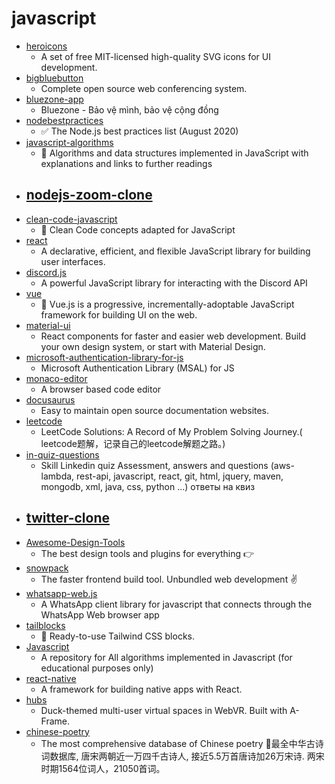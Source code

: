 # javascript
- [heroicons](https://github.com/tailwindlabs/heroicons)
  - A set of free MIT-licensed high-quality SVG icons for UI development.
- [bigbluebutton](https://github.com/bigbluebutton/bigbluebutton)
  - Complete open source web conferencing system.
- [bluezone-app](https://github.com/BluezoneGlobal/bluezone-app)
  - Bluezone - Bảo vệ mình, bảo vệ cộng đồng
- [nodebestpractices](https://github.com/goldbergyoni/nodebestpractices)
  - ✅ The Node.js best practices list (August 2020)
- [javascript-algorithms](https://github.com/trekhleb/javascript-algorithms)
  - 📝 Algorithms and data structures implemented in JavaScript with explanations and links to further readings
- [nodejs-zoom-clone](https://github.com/CleverProgrammers/nodejs-zoom-clone)
  - 
- [clean-code-javascript](https://github.com/ryanmcdermott/clean-code-javascript)
  - 🛁 Clean Code concepts adapted for JavaScript
- [react](https://github.com/facebook/react)
  - A declarative, efficient, and flexible JavaScript library for building user interfaces.
- [discord.js](https://github.com/discordjs/discord.js)
  - A powerful JavaScript library for interacting with the Discord API
- [vue](https://github.com/vuejs/vue)
  - 🖖 Vue.js is a progressive, incrementally-adoptable JavaScript framework for building UI on the web.
- [material-ui](https://github.com/mui-org/material-ui)
  - React components for faster and easier web development. Build your own design system, or start with Material Design.
- [microsoft-authentication-library-for-js](https://github.com/AzureAD/microsoft-authentication-library-for-js)
  - Microsoft Authentication Library (MSAL) for JS
- [monaco-editor](https://github.com/microsoft/monaco-editor)
  - A browser based code editor
- [docusaurus](https://github.com/facebook/docusaurus)
  - Easy to maintain open source documentation websites.
- [leetcode](https://github.com/azl397985856/leetcode)
  - LeetCode Solutions: A Record of My Problem Solving Journey.( leetcode题解，记录自己的leetcode解题之路。)
- [in-quiz-questions](https://github.com/Ebazhanov/in-quiz-questions)
  - Skill Linkedin quiz Assessment, answers and questions (aws-lambda, rest-api, javascript, react, git, html, jquery, maven, mongodb, xml, java, css, python ...) ответы на квиз
- [twitter-clone](https://github.com/CleverProgrammers/twitter-clone)
  - 
- [Awesome-Design-Tools](https://github.com/goabstract/Awesome-Design-Tools)
  - The best design tools and plugins for everything 👉
- [snowpack](https://github.com/pikapkg/snowpack)
  - The faster frontend build tool. Unbundled web development ✌️
- [whatsapp-web.js](https://github.com/pedroslopez/whatsapp-web.js)
  - A WhatsApp client library for javascript that connects through the WhatsApp Web browser app
- [tailblocks](https://github.com/mertJF/tailblocks)
  - 🎉 Ready-to-use Tailwind CSS blocks.
- [Javascript](https://github.com/TheAlgorithms/Javascript)
  - A repository for All algorithms implemented in Javascript (for educational purposes only)
- [react-native](https://github.com/facebook/react-native)
  - A framework for building native apps with React.
- [hubs](https://github.com/mozilla/hubs)
  - Duck-themed multi-user virtual spaces in WebVR. Built with A-Frame.
- [chinese-poetry](https://github.com/chinese-poetry/chinese-poetry)
  - The most comprehensive database of Chinese poetry 🧶最全中华古诗词数据库, 唐宋两朝近一万四千古诗人, 接近5.5万首唐诗加26万宋诗. 两宋时期1564位词人，21050首词。
